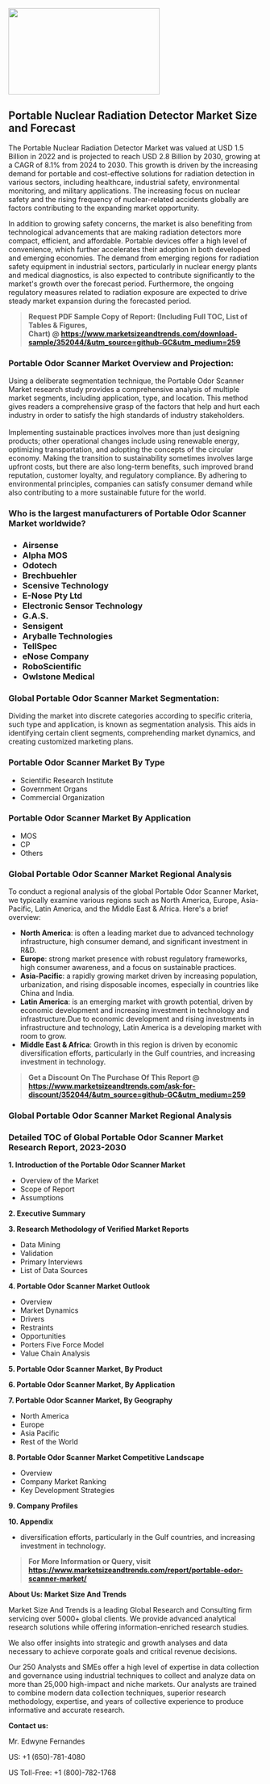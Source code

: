 <p><img class="alignnone size-medium wp-image-20088" src="https://ffe5etoiles.com/wp-content/uploads/2024/12/MST1-300x171.png" alt="" width="300" height="171" /></p><h2>Portable Nuclear Radiation Detector Market Size and Forecast</h2><p>The Portable Nuclear Radiation Detector Market was valued at USD 1.5 Billion in 2022 and is projected to reach USD 2.8 Billion by 2030, growing at a CAGR of 8.1% from 2024 to 2030. This growth is driven by the increasing demand for portable and cost-effective solutions for radiation detection in various sectors, including healthcare, industrial safety, environmental monitoring, and military applications. The increasing focus on nuclear safety and the rising frequency of nuclear-related accidents globally are factors contributing to the expanding market opportunity.</p><p>In addition to growing safety concerns, the market is also benefiting from technological advancements that are making radiation detectors more compact, efficient, and affordable. Portable devices offer a high level of convenience, which further accelerates their adoption in both developed and emerging economies. The demand from emerging regions for radiation safety equipment in industrial sectors, particularly in nuclear energy plants and medical diagnostics, is also expected to contribute significantly to the market's growth over the forecast period. Furthermore, the ongoing regulatory measures related to radiation exposure are expected to drive steady market expansion during the forecasted period.</p></p><blockquote id="" class=""><strong>Request PDF Sample Copy of Report: (Including Full TOC, List of Tables &amp; Figures, Chart)&nbsp;@&nbsp;<strong><a href="https://www.marketsizeandtrends.com/download-sample/352044/&utm_source=github-GC&utm_medium=259" target="_blank">https://www.marketsizeandtrends.com/download-sample/352044/&utm_source=github-GC&utm_medium=259</a></strong></strong></blockquote><h3 id="" class="">Portable Odor Scanner Market&nbsp;Overview and Projection:</h3><p id="" class="">Using a deliberate segmentation technique, the Portable Odor Scanner Market research study provides a comprehensive analysis of multiple market segments, including application, type, and location. This method gives readers a comprehensive grasp of the factors that help and hurt each industry in order to satisfy the high standards of industry stakeholders. <br /> <br />Implementing sustainable practices involves more than just designing products; other operational changes include using renewable energy, optimizing transportation, and adopting the concepts of the circular economy. Making the transition to sustainability sometimes involves large upfront costs, but there are also long-term benefits, such improved brand reputation, customer loyalty, and regulatory compliance. By adhering to environmental principles, companies can satisfy consumer demand while also contributing to a more sustainable future for the world.</p><h3 id="" class="">Who is the largest manufacturers of&nbsp;Portable Odor Scanner Market worldwide?</h3><h3 class=""><p><ul><li>Airsense </li><li> Alpha MOS </li><li> Odotech </li><li> Brechbuehler </li><li> Scensive Technology </li><li> E-Nose Pty Ltd </li><li> Electronic Sensor Technology </li><li> G.A.S. </li><li> Sensigent </li><li> Aryballe Technologies </li><li> TellSpec </li><li> eNose Company </li><li> RoboScientific </li><li> Owlstone Medical</li></ul></p></h3><h3 id="" class="">Global&nbsp;Portable Odor Scanner Market Segmentation:</h3><p id="" class="">Dividing the market into discrete categories according to specific criteria, such type and application, is known as segmentation analysis. This aids in identifying certain client segments, comprehending market dynamics, and creating customized marketing plans.</p><h3 id="" class="">Portable Odor Scanner Market&nbsp;By Type</h3><p><p><ul><li>Scientific Research Institute</li><li> Government Organs</li><li> Commercial Organization</p></li></ul></p></p><h3 id="" class="">Portable Odor Scanner Market&nbsp;By Application</h3><p class=""><p><ul><li>MOS</li><li> CP</li><li> Others</li></ul></p></p><h3 id="" class="">Global Portable Odor Scanner Market Regional Analysis</h3><p id="" class="">To conduct a regional analysis of the global Portable Odor Scanner Market, we typically examine various regions such as North America, Europe, Asia-Pacific, Latin America, and the Middle East &amp; Africa. Here's a brief overview:</p><ul><li><strong>North America</strong>: is often a leading market due to advanced technology infrastructure, high consumer demand, and significant investment in R&amp;D.</li><li><strong>Europe</strong>: strong market presence with robust regulatory frameworks, high consumer awareness, and a focus on sustainable practices.</li><li><strong>Asia-Pacific</strong>: a rapidly growing market driven by increasing population, urbanization, and rising disposable incomes, especially in countries like China and India.</li><li><strong>Latin America</strong>: is an emerging market with growth potential, driven by economic development and increasing investment in technology and infrastructure.Due to economic development and rising investments in infrastructure and technology, Latin America is a developing market with room to grow.</li><li><strong>Middle East &amp; Africa</strong>: Growth in this region is driven by economic diversification efforts, particularly in the Gulf countries, and increasing investment in technology.</li></ul><blockquote id="" class=""><strong>Get a Discount On The Purchase Of This Report @ <strong><a href="https://www.marketsizeandtrends.com/ask-for-discount/352044/&utm_source=github-GC&utm_medium=259" target="_blank">https://www.marketsizeandtrends.com/ask-for-discount/352044/&utm_source=github-GC&utm_medium=259</a></strong></strong></blockquote><h3 id="" class="">Global Portable Odor Scanner Market Regional Analysis</h3><h3 id="" class="">Detailed TOC of Global Portable Odor Scanner Market Research Report, 2023-2030</h3><p id="" class=""><strong>1. Introduction of the Portable Odor Scanner Market</strong></p><ul><li>Overview of the Market</li><li>Scope of Report</li><li>Assumptions</li></ul><p id="" class=""><strong>2. Executive Summary</strong></p><p id="" class=""><strong>3. Research Methodology of Verified Market Reports</strong></p><ul><li>Data Mining</li><li>Validation</li><li>Primary Interviews</li><li>List of Data Sources</li></ul><p id="" class=""><strong>4. Portable Odor Scanner Market Outlook</strong></p><ul><li>Overview</li><li>Market Dynamics</li><li>Drivers</li><li>Restraints</li><li>Opportunities</li><li>Porters Five Force Model</li><li>Value Chain Analysis</li></ul><p id="" class=""><strong>5. Portable Odor Scanner Market, By Product</strong></p><p id="" class=""><strong>6. Portable Odor Scanner Market, By Application</strong></p><p id="" class=""><strong>7. Portable Odor Scanner Market, By Geography</strong></p><ul><li>North America</li><li>Europe</li><li>Asia Pacific</li><li>Rest of the World</li></ul><p id="" class=""><strong>8. Portable Odor Scanner Market Competitive Landscape</strong></p><ul><li>Overview</li><li>Company Market Ranking</li><li>Key Development Strategies</li></ul><p id="" class=""><strong>9. Company Profiles</strong></p><p id="" class=""><strong>10. Appendix</strong></p><ul><li>diversification efforts, particularly in the Gulf countries, and increasing investment in technology.</li></ul><blockquote id="" class=""><strong>For More Information or Query, visit <strong><strong><a href="https://www.marketsizeandtrends.com/report/portable-odor-scanner-market/" target="_blank">https://www.marketsizeandtrends.com/report/portable-odor-scanner-market/</a></strong></strong></strong></blockquote><p id="" class=""><strong>About Us: Market Size And Trends</strong></p><p id="" class="">Market Size And Trends is a leading Global Research and Consulting firm servicing over 5000+ global clients. We provide advanced analytical research solutions while offering information-enriched research studies.</p><p id="" class="">We also offer insights into strategic and growth analyses and data necessary to achieve corporate goals and critical revenue decisions.</p><p id="" class="">Our 250 Analysts and SMEs offer a high level of expertise in data collection and governance using industrial techniques to collect and analyze data on more than 25,000 high-impact and niche markets. Our analysts are trained to combine modern data collection techniques, superior research methodology, expertise, and years of collective experience to produce informative and accurate research.</p><p id="" class=""><strong>Contact us:</strong></p><p id="" class="">Mr. Edwyne Fernandes</p><p id="" class="">US: +1 (650)-781-4080</p><p id="" class="">US Toll-Free: +1 (800)-782-1768</p>
